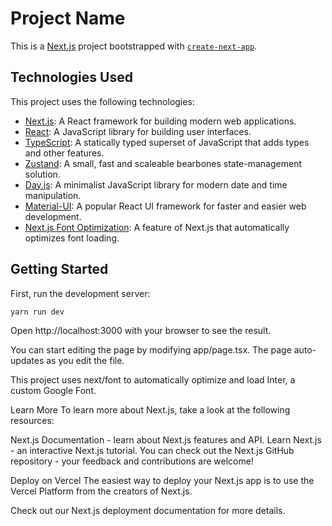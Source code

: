 # Project Name

This is a [Next.js](https://nextjs.org/) project bootstrapped with [`create-next-app`](https://github.com/vercel/next.js/tree/canary/packages/create-next-app).

## Technologies Used

This project uses the following technologies:

- [Next.js](https://nextjs.org/): A React framework for building modern web applications.
- [React](https://reactjs.org/): A JavaScript library for building user interfaces.
- [TypeScript](https://www.typescriptlang.org/): A statically typed superset of JavaScript that adds types and other features.
- [Zustand](https://github.com/pmndrs/zustand): A small, fast and scaleable bearbones state-management solution.
- [Day.js](https://day.js.org/): A minimalist JavaScript library for modern date and time manipulation.
- [Material-UI](https://mui.com/): A popular React UI framework for faster and easier web development.
- [Next.js Font Optimization](https://nextjs.org/docs/basic-features/font-optimization): A feature of Next.js that automatically optimizes font loading.

## Getting Started

First, run the development server:

```bash
yarn run dev
```

Open http://localhost:3000 with your browser to see the result.

You can start editing the page by modifying app/page.tsx. The page auto-updates as you edit the file.

This project uses next/font to automatically optimize and load Inter, a custom Google Font.

Learn More
To learn more about Next.js, take a look at the following resources:

Next.js Documentation - learn about Next.js features and API.
Learn Next.js - an interactive Next.js tutorial.
You can check out the Next.js GitHub repository - your feedback and contributions are welcome!

Deploy on Vercel
The easiest way to deploy your Next.js app is to use the Vercel Platform from the creators of Next.js.

Check out our Next.js deployment documentation for more details.

